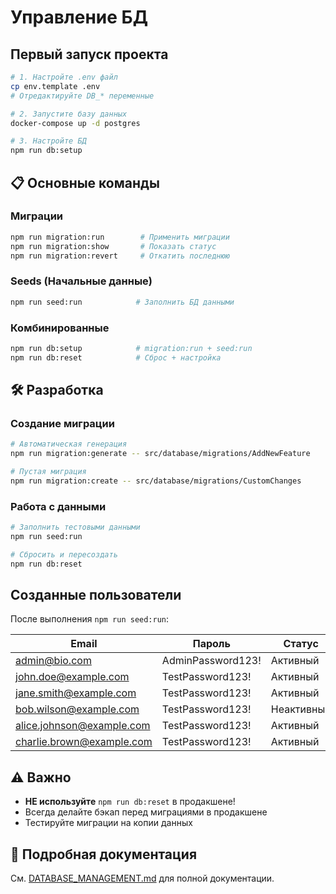 # Управление БД

## Первый запуск проекта

```bash
# 1. Настройте .env файл
cp env.template .env
# Отредактируйте DB_* переменные

# 2. Запустите базу данных
docker-compose up -d postgres

# 3. Настройте БД
npm run db:setup
```

## 📋 Основные команды

### Миграции
```bash
npm run migration:run        # Применить миграции
npm run migration:show       # Показать статус
npm run migration:revert     # Откатить последнюю
```

### Seeds (Начальные данные)
```bash
npm run seed:run            # Заполнить БД данными
```

### Комбинированные
```bash
npm run db:setup            # migration:run + seed:run
npm run db:reset            # Сброс + настройка
```

## 🛠️ Разработка

### Создание миграции
```bash
# Автоматическая генерация
npm run migration:generate -- src/database/migrations/AddNewFeature

# Пустая миграция
npm run migration:create -- src/database/migrations/CustomChanges
```

### Работа с данными
```bash
# Заполнить тестовыми данными
npm run seed:run

# Сбросить и пересоздать
npm run db:reset
```

## Созданные пользователи

После выполнения `npm run seed:run`:

| Email | Пароль | Статус |
|-------|--------|--------|
| admin@bio.com | AdminPassword123! | Активный |
| john.doe@example.com | TestPassword123! | Активный |
| jane.smith@example.com | TestPassword123! | Активный |
| bob.wilson@example.com | TestPassword123! | Неактивный |
| alice.johnson@example.com | TestPassword123! | Активный |
| charlie.brown@example.com | TestPassword123! | Активный |

## ⚠️ Важно

- **НЕ используйте** `npm run db:reset` в продакшене!
- Всегда делайте бэкап перед миграциями в продакшене
- Тестируйте миграции на копии данных

## 📖 Подробная документация

См. [DATABASE_MANAGEMENT.md](./DATABASE_MANAGEMENT.md) для полной документации. 